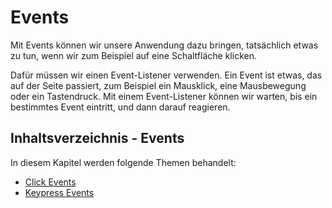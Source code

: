 # Events

<show-structure depth="2" />

Mit Events können wir unsere Anwendung dazu bringen, tatsächlich etwas zu tun, wenn wir zum Beispiel auf eine Schaltfläche klicken.

Dafür müssen wir einen Event-Listener verwenden. Ein Event ist etwas, das auf der Seite passiert, zum Beispiel ein Mausklick, eine Mausbewegung oder
ein Tastendruck. Mit einem Event-Listener können wir warten, bis ein bestimmtes Event eintritt, und dann darauf reagieren.

## Inhaltsverzeichnis - Events

In diesem Kapitel werden folgende Themen behandelt:

- [Click Events](Click-Events.md)
- [Keypress Events](Keypress-Event.md)
